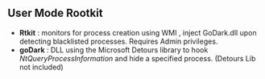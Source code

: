 
## User Mode Rootkit ##

- **Rtkit** : monitors for process creation using WMI , inject GoDark.dll upon detecting blacklisted processes. Requires Admin privileges.
- **goDark** : DLL using the Microsoft Detours library to hook *NtQueryProcessInformation* and hide a specified process. (Detours Lib not included)
